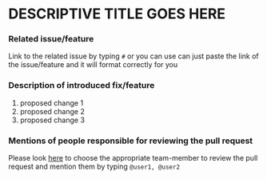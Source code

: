 # DESCRIPTIVE TITLE GOES HERE

### Related issue/feature
Link to the related issue by typing ```#``` or you can use can just paste the link of the issue/feature and it will format correctly for you

### Description of introduced fix/feature
1. proposed change 1
2. proposed change 2
3. proposed change 3

### Mentions of people responsible for reviewing the pull request
Please look <a href="https://github.com/COS301-SE-2024/MiniProject13#the-team">here</a> to choose the appropriate team-member to review the pull request and mention them by typing ```@user1, @user2```